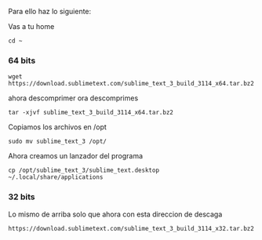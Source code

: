 Para ello haz lo siguiente:

Vas a tu home

```
cd ~
```

### 64 bits

```
wget  https://download.sublimetext.com/sublime_text_3_build_3114_x64.tar.bz2
```

ahora descomprimer ora descomprimes

```
tar -xjvf sublime_text_3_build_3114_x64.tar.bz2
```

Copiamos los archivos en /opt

```
sudo mv sublime_text_3 /opt/
```

Ahora creamos un lanzador del programa

```
cp /opt/sublime_text_3/sublime_text.desktop ~/.local/share/applications
```

### 32 bits

Lo mismo de arriba solo que ahora con esta direccion de descaga

```
https://download.sublimetext.com/sublime_text_3_build_3114_x32.tar.bz2
```



